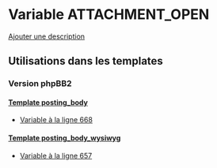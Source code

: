 # Variable ATTACHMENT_OPEN
[Ajouter une description](https://fa-tvars.appspot.com/var/ATTACHMENT_OPEN)

## Utilisations dans les templates

### Version phpBB2

#### [Template posting_body](subsilver/posting_body.md)
* [Variable &agrave; la ligne 668](../subsilver/posting_body.tpl#L668)

#### [Template posting_body_wysiwyg](subsilver/posting_body_wysiwyg.md)
* [Variable &agrave; la ligne 657](../subsilver/posting_body_wysiwyg.tpl#L657)